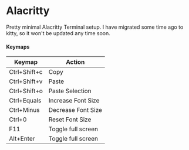 # Alacritty

Pretty minimal Alacritty Terminal setup. I have migrated some time ago to kitty, so it won't be updated any time soon.

#### Keymaps

| Keymap       | Action             |
|--------------|--------------------|
| Ctrl+Shift+c | Copy               |
| Ctrl+Shift+v | Paste              |
| Ctrl+Shift+o | Paste Selection    |
| Ctrl+Equals  | Increase Font Size |
| Ctrl+Minus   | Decrease Font Size |
| Ctrl+0       | Reset Font Size    |
| F11          | Toggle full screen |
| Alt+Enter    | Toggle full screen |
